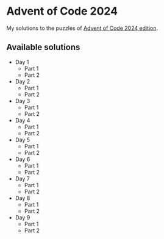 # Advent of Code 2024

My solutions to the puzzles of [Advent of Code 2024 edition](https://adventofcode.com/2024).

## Available solutions

- Day 1
    - Part 1
    - Part 2
- Day 2
    - Part 1
    - Part 2
- Day 3
    - Part 1
    - Part 2
- Day 4
    - Part 1
    - Part 2
- Day 5
    - Part 1
    - Part 2   
- Day 6
  - Part 1
  - Part 2
- Day 7
  - Part 1
  - Part 2   
- Day 8
  - Part 1
  - Part 2
- Day 9
  - Part 1
  - Part 2   